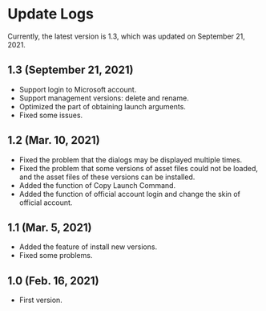 # Update Logs
Currently, the latest version is 1.3, which was updated on September 21, 2021.

## 1.3 (September 21, 2021)
- Support login to Microsoft account.
- Support management versions: delete and rename.
- Optimized the part of obtaining launch arguments.
- Fixed some issues.

## 1.2 (Mar. 10, 2021)
- Fixed the problem that the dialogs may be displayed multiple times.
- Fixed the problem that some versions of asset files could not be loaded, and the asset files of these versions can be installed.
- Added the function of Copy Launch Command.
- Added the function of official account login and change the skin of official account.

## 1.1 (Mar. 5, 2021)
- Added the feature of install new versions.
- Fixed some problems.

## 1.0 (Feb. 16, 2021)
- First version.